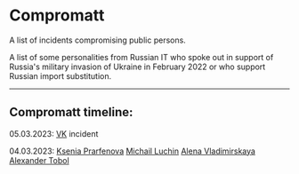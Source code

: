 # Compromatt

A list of incidents compromising public persons.

A list of some personalities from Russian IT who spoke out in support of Russia's military invasion of Ukraine in February 2022 or who support Russian import substitution.

----

## Compromatt timeline:

05.03.2023:
[VK](./companies/VK/) incident

04.03.2023:
[Ksenia Prarfenova](./persons/ksuu_parfenova.md)
[Michail Luchin](./persons/michail_luchin.md)
[Alena Vladimirskaya](./persons/Alana_Vladimirskaya/alena_vladimirskaya.md)
[Alexander Tobol](./persons/Alexander_Tobol/alexander_tobol.md)
